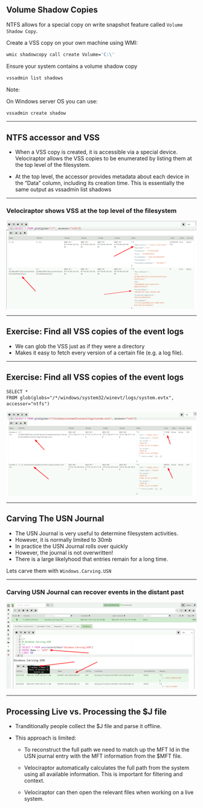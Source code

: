 <!-- .slide: class="content small-font" -->

## Volume Shadow Copies

NTFS allows for a special copy on write snapshot feature called
`Volume Shadow Copy`.

Create a VSS copy on your own machine using WMI:

```sh
wmic shadowcopy call create Volume='C:\'
```

Ensure your system contains a volume shadow copy
```bash
vssadmin list shadows
```

Note:

On Windows server OS you can use:
```bash
vssadmin create shadow
```

---

<!-- .slide: class="content small-font" -->

## NTFS accessor and VSS

* When a VSS copy is created, it is accessible via a special
  device. Velociraptor allows the VSS copies to be enumerated by
  listing them at the top level of the filesystem.

* At the top level, the accessor provides metadata about each device
  in the “Data” column, including its creation time. This is
  essentially the same output as vssadmin list shadows

---

<!-- .slide: class="full_screen_diagram" -->

### Velociraptor shows VSS at the top level of the filesystem

![](vss.png)


---

<!-- .slide: class="content small-font" -->

## Exercise: Find all VSS copies of the event logs

* We can glob the VSS just as if they were a directory
* Makes it easy to fetch every version of a certain file (e.g. a log file).

---

<!-- .slide: class="full_screen_diagram small-font" -->

## Exercise: Find all VSS copies of the event logs

<div class="solution solution-closed">

```
SELECT *
FROM glob(globs="/*/windows/system32/winevt/logs/system.evtx", accessor="ntfs")
```

![](evtx_in_vss.png)

</div>

---

<!-- .slide: class="content" -->

## Carving The USN Journal

* The USN Journal is very useful to determine filesystem activities.
* However, it is normally limited to 30mb
* In practice the USN Journal rolls over quickly
* However, the journal is not overwritten!
* There is a large likelyhood that entries remain for a long time.

Lets carve them with `Windows.Carving.USN`

---

<!-- .slide: class="full_screen_diagram small-font" -->

### Carving USN Journal can recover events in the distant past

![](carving_usnj.png)


---

<!-- .slide: class="content small-font" -->

## Processing Live vs. Processing the $J file

* Tranditionally people collect the $J file and parse it offline.
* This approach is limited:

   * To reconstruct the full path we need to match up the MFT Id in
     the USN journal entry with the MFT information from the $MFT
     file.

   * Velociraptor automatically calculates the full path from the
     system using all available information. This is important for
     filtering and context.

   * Velociraptor can then open the relevant files when working on a
     live system.
